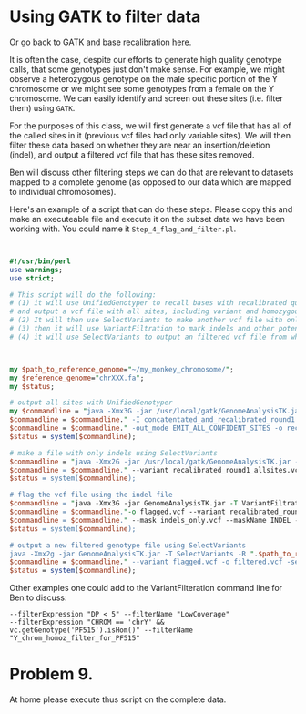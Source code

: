 # Using GATK to filter data

Or go back to GATK and base recalibration [here](https://github.com/evansbenj/BIO720/blob/master/9_GATK_and_base_recalibration.md).

It is often the case, despite our efforts to generate high quality genotype calls, that some genotypes just don't make sense.  For example, we might observe a heterozygous genotype on the male specific portion of the Y chromosome or we might see some genotypes from a female on the Y chromosome. We can easily identify and screen out these sites (i.e. filter them) using `GATK`.

For the purposes of this class, we will first generate a vcf file that has all of the called sites in it (previous vcf files had only variable sites). We will then filter these data based on whether they are near an insertion/deletion (indel), and output a filtered vcf file that has these sites removed. 

Ben will discuss other filtering steps we can do that are relevant to datasets mapped to a complete genome (as opposed to our data which are mapped to individual chromosomes).

Here's an example of a script that can do these steps.  Please copy this and make an executeable file and execute it on the subset data we have been working with. You could name it `Step_4_flag_and_filter.pl`.


``` perl


#!/usr/bin/perl
use warnings;
use strict;

# This script will do the following:
# (1) it will use UnifiedGenotyper to recall bases with recalibrated quality scores
# and output a vcf file with all sites, including variant and homozygous calls.
# (2) It will then use SelectVariants to make another vcf file with only indels in it. 
# (3) then it will use VariantFiltration to mark indels and other potentially low quality sites near indels
# (4) it will use SelectVariants to output an filtered vcf file from which filtered positions have been removed.



my $path_to_reference_genome="~/my_monkey_chromosome/";
my $reference_genome="chrXXX.fa";
my $status;

# output all sites with UnifiedGenotyper
my $commandline = "java -Xmx3G -jar /usr/local/gatk/GenomeAnalysisTK.jar -T UnifiedGenotyper -R ".$path_to_reference_genome.$reference_genome;
$commandline = $commandline." -I concatentated_and_recalibrated_round1.bam";
$commandline = $commandline." -out_mode EMIT_ALL_CONFIDENT_SITES -o recalibrated_round1_allsites.vcf";
$status = system($commandline);

# make a file with only indels using SelectVariants
$commandline = "java -Xmx2G -jar /usr/local/gatk/GenomeAnalysisTK.jar -T SelectVariants -R .$path_to_reference_genome.$reference_genome; 
$commandline = $commandline." --variant recalibrated_round1_allsites.vcf -selectType INDEL -o indels_only.vcf";
$status = system($commandline);

# flag the vcf file using the indel file
$commandline = "java -Xmx3G -jar GenomeAnalysisTK.jar -T VariantFiltration -R ".$path_to_reference_genome.$reference_genome; 
$commandline = $commandline."-o flagged.vcf --variant recalibrated_round1_allsites.vcf "
$commandline = $commandline." --mask indels_only.vcf --maskName INDEL --maskExtension 10";
$status = system($commandline);

# output a new filtered genotype file using SelectVariants
java -Xmx2g -jar GenomeAnalysisTK.jar -T SelectVariants -R ".$path_to_reference_genome.$reference_genome;
$commandline = $commandline." --variant flagged.vcf -o filtered.vcf -select \'vc.isNotFiltered()\'";
$status = system($commandline);

```

Other examples one could add to the VariantFilteration command line for Ben to discuss:
```
--filterExpression "DP < 5" --filterName "LowCoverage" 
--filterExpression "CHROM == 'chrY' && vc.getGenotype('PF515').isHom()" --filterName "Y_chrom_homoz_filter_for_PF515"
```

# Problem 9.

At home please execute thus script on the complete data.
